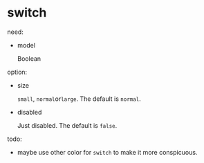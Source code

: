 # switch

need:

- model

  Boolean

option:

- size

  `small`, `normal`or`large`. The default is `normal`.

- disabled

  Just disabled. The default is `false`.

todo:

- maybe use other color for `switch` to make it more conspicuous.